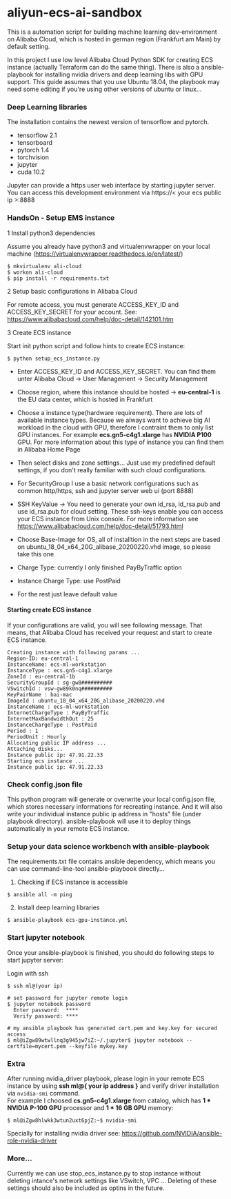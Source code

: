 # aliyun-ecs-ai-sandbox

This is a automation script for building machine learning dev-environment on Alibaba Cloud, which is hosted in german region (Frankfurt am Main) by default setting.<br>

In this project I use low level Alibaba Cloud Python SDK for creating ECS instance (actually Terraform can do the same thing). There is also a ansible-playbook for installing nvidia drivers and deep learning libs with GPU support. This guide assumes that you use Ubuntu 18.04, the playbook may need some editing if you're using other versions of ubuntu or linux... 

### Deep Learning libraries

The installation contains the newest version of tensorflow and pytorch.

* tensorflow 2.1
* tensorboard
* pytorch 1.4 
* torchvision
* jupyter
* cuda 10.2

Jupyter can provide a https user web interface by starting jupyter server. You can access this development environment via https://< your ecs public ip >:8888

### HandsOn - Setup EMS instance
1 Install python3 dependencies

Assume you already have python3 and virtualenvwrapper on your local machine (https://virtualenvwrapper.readthedocs.io/en/latest/)

```
$ mkvirtualenv ali-cloud
$ workon ali-cloud
$ pip install -r requirements.txt
```
2 Setup basic configurations in Alibaba Cloud

For remote access, you must generate ACCESS_KEY_ID and ACCESS_KEY_SECRET for your account. 
See: https://www.alibabacloud.com/help/doc-detail/142101.htm

3 Create ECS instance

Start init python script and follow hints to create ECS instance:

```
$ python setup_ecs_instance.py
```
* Enter ACCESS_KEY_ID and ACCESS_KEY_SECRET. You can find them unter Alibaba Cloud -> User Management -> Security Management

* Choose region, where this instance should be hosted -> **eu-central-1** is the EU data center, which is hosted in Frankfurt

* Choose a instance type(hardware requirement). There are lots of available instance types. Because we always want to achieve big AI workload in the cloud with GPU, therefore I contraint them to only list GPU instances.
For example **ecs.gn5-c4g1.xlarge** has **NVIDIA P100** GPU. For more information about this type of instance you can find them in Alibaba Home Page

* Then select disks and zone settings... Just use my predefined default settings, if you don't really familiar with such cloud configurations.

* For SecurityGroup I use a basic network configurations such as common http/https, ssh and jupyter server web ui (port 8888)

* SSH KeyValue -> You need to generate your own id_rsa, id_rsa.pub and use id_rsa.pub for cloud setting. These ssh-keys enable you can access your ECS instance from Unix console. For more information see https://www.alibabacloud.com/help/doc-detail/51793.html

* Choose Base-Image for OS, all of installtion in the next steps are based on ubuntu_18_04_x64_20G_alibase_20200220.vhd image, so please take this one

* Charge Type: currently I only finished PayByTraffic option

* Instance Charge Type: use PostPaid

* For the rest just leave default value

#### Starting create ECS instance

If your configurations are valid, you will see following message. That means, that Alibaba Cloud has received your request and start to create ECS instance.

```
Creating instance with following params ...
Region-ID: eu-central-1
InstanceName: ecs-ml-workstation
InstanceType : ecs.gn5-c4g1.xlarge
ZoneId : eu-central-1b
SecurityGroupId : sg-gw8##########
VSwitchId : vsw-gw89k0nq##########
KeyPairName : bai-mac
ImageId : ubuntu_18_04_x64_20G_alibase_20200220.vhd
InstanceName : ecs-ml-workstation
InternetChargeType : PayByTraffic
InternetMaxBandwidthOut : 25
InstanceChargeType : PostPaid
Period : 1
PeriodUnit : Hourly
Allocating public IP address ...
Attaching disks...
Instance public ip: 47.91.22.33
Starting ecs instance ...
Instance public ip: 47.91.22.33
```
### Check config.json file
This python program will generate or overwrite your local config.json file, which stores necessary informations for recreating instance. And it will also write your individual instance public ip address in "hosts" file (under playbook directory). ansible-playbook will use it to deploy things automatically in your remote ECS instance.

### Setup your data science workbench with ansible-playbook
The requirements.txt file contains ansible dependency, which means you can use command-line-tool ansible-playbook directly...

1. Checking if ECS instance is accessible

```
$ ansible all -m ping
```
2. Install deep learning libraries
```
$ ansible-playbook ecs-gpu-instance.yml
```

### Start jupyter notebook
Once your ansible-playbook is finished, you should do following steps to start jupyter server:

Login with ssh

```
$ ssh ml@(your ip)

# set password for jupyter remote login
$ jupyter notebook password
  Enter password:  ****
  Verify password: ****
  
# my ansible playbook has generated cert.pem and key.key for secured access
$ ml@iZgw89wtwllnq3g945jw7iZ:~/.jupyter$ jupyter notebook --certfile=mycert.pem --keyfile mykey.key
```

### Extra
After running nvidia_driver playbook, please login in your remote ECS instance by using **ssh ml@{ your ip address }** and verify driver installation via ```nvidia-smi``` command.
<br>
For example I choosed **cs.gn5-c4g1.xlarge** from catalog, which has **1 * NVIDIA P-100 GPU** processor and **1 * 16 GB GPU** memory:
```
$ ml@iZgw8hlwkk3wtun2uxt6pjZ:~$ nvidia-smi
```
Specially for installing nvidia driver see: https://github.com/NVIDIA/ansible-role-nvidia-driver

### More...
Currently we can use stop_ecs_instance.py to stop instance without deleting intance's network settings like VSwitch, VPC ... Deleting of these settings should also be included as optins in the future.
